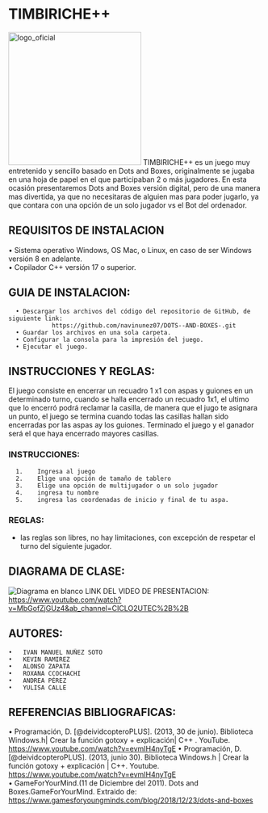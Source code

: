# TIMBIRICHE++ 
<img width="263" alt="logo_oficial" src="https://user-images.githubusercontent.com/119469386/204888258-24092e3e-ee72-4d00-ab6b-6d737fc1c1fe.png">
  TIMBIRICHE++ es un juego muy entretenido y sencillo basado en Dots and Boxes, originalmente se jugaba en una hoja de papel en el que
  participaban 2 o más jugadores. En esta ocasión presentaremos Dots and Boxes versión digital, pero de una manera
  mas divertida, ya que no necesitaras de alguien mas para poder jugarlo, ya que contara con una opción de un 
  solo jugador vs el Bot del ordenador.  

## REQUISITOS DE INSTALACION  
  •	Sistema operativo Windows, OS Mac, o Linux, en caso de ser Windows versión 8 en adelante.    
  •	Copilador C++ versión 17 o superior.  

## GUIA DE INSTALACION:  
      •	Descargar los archivos del código del repositorio de GitHub, de siguiente link:  
                https://github.com/navinunez07/DOTS--AND-BOXES-.git
      •	Guardar los archivos en una sola carpeta.    
      •	Configurar la consola para la impresión del juego.
      •	Ejecutar el juego.  
  
## INSTRUCCIONES Y REGLAS:      
  El juego consiste en encerrar un recuadro 1 x1 con aspas y guiones en un determinado turno, cuando se halla encerrado un recuadro 1x1, el ultimo que lo encerró     podrá reclamar la casilla, de manera que el jugo te asignara un punto, el juego se termina cuando todas las casillas hallan sido encerradas por las aspas ay los     guiones. Terminado el juego y el ganador será el que haya encerrado mayores casillas.  
  
### INSTRUCCIONES:    
      1.	Ingresa al juego
      2.	Elige una opción de tamaño de tablero
      3.	Elige una opción de multijugador o un solo jugador
      4.	ingresa tu nombre 
      5.	ingresa las coordenadas de inicio y final de tu aspa.  

### REGLAS:  
  * las reglas son libres, no hay limitaciones, con excepción de respetar el turno del siguiente jugador.  
  
## DIAGRAMA DE CLASE:  
  ![Diagrama en blanco](https://user-images.githubusercontent.com/119469386/204703528-aa3fcbb2-6c28-4fcf-b363-1ed3c80b873c.jpeg)
  LINK DEL VIDEO DE PRESENTACION:  
         https://www.youtube.com/watch?v=MbGofZjGUz4&ab_channel=CICLO2UTEC%2B%2B
## AUTORES:  
    •	IVAN MANUEL NUÑEZ SOTO
    •	KEVIN RAMIREZ
    •	ALONSO ZAPATA
    •	ROXANA CCOCHACHI 
    •	ANDREA PÉREZ
    •	YULISA CALLE  
## REFERENCIAS BIBLIOGRAFICAS:  
  •	Programación, D. [@deividcopteroPLUS]. (2013, 30 de junio). Biblioteca Windows.h| Crear la función gotoxy + explicación| C++ . YouTube. https://www.youtube.com/watch?v=evmIH4nyTgE
  •	Programación, D. [@deividcopteroPLUS]. (2013, junio 30). Biblioteca Windows.h | Crear la función gotoxy + explicación | C++. Youtube. https://www.youtube.com/watch?v=evmIH4nyTgE  
  • GameForYourMind.(11 de Diciembre del 2011). Dots and Boxes.GameForYourMind. Extraido de: https://www.gamesforyoungminds.com/blog/2018/12/23/dots-and-boxes


